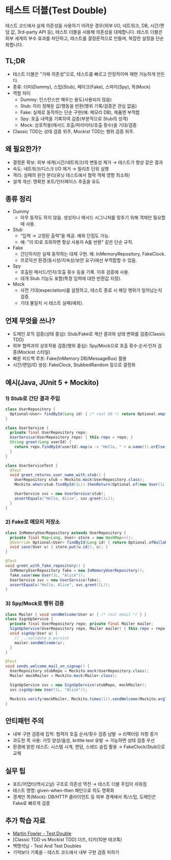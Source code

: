 # 테스트 더블(Test Double)

테스트 코드에서 실제 의존성을 사용하기 어려운 경우(외부 I/O, 네트워크, DB, 시간/랜덤 값, 3rd-party API 등), 테스트 더블을 사용해 의존성을 대체합니다. 테스트 더블은 외부 세계의 부수 효과를 차단하고, 테스트를 결정론적으로 만들며, 복잡한 설정을 단순화합니다.

## TL;DR
- 테스트 더블은 "가짜 의존성"으로, 테스트를 빠르고 안정적이며 재현 가능하게 만든다.
- 종류: 더미(Dummy), 스텁(Stub), 페이크(Fake), 스파이(Spy), 목(Mock)
- 역할 차이
  - Dummy: 인스턴스만 채우는 용도(사용되지 않음)
  - Stub: 미리 정해둔 값/행동을 반환(행위 기록/검증은 관심 없음)
  - Fake: 실제로 동작하는 단순 구현(예: 메모리 DB), 제품엔 부적합
  - Spy: 호출 내역을 기록하여 검증(부분적으로 Stub의 성격)
  - Mock: 상호작용(메서드 호출/파라미터/호출 횟수)을 기대/검증
- Classic TDD는 상태 검증 위주, Mockist TDD는 행위 검증 위주.

## 왜 필요한가?
- 결정론 확보: 외부 세계(시간/네트워크)의 변동성 제거 → 테스트가 항상 같은 결과
- 속도: 네트워크/디스크 I/O 제거 → 밀리초 단위 실행
- 격리: 실패의 원인 분리(유닛 테스트에서 협력 객체 영향 최소화)
- 설계 개선: 명확한 포트/인터페이스 추출을 유도

## 종류 정리
- Dummy
  - 아무 동작도 하지 않음. 생성자나 메서드 시그니처를 맞추기 위해 객체만 필요할 때 사용.
- Stub
  - “입력 → 고정된 출력”을 제공. 예외 던짐도 가능.
  - 예: "이 ID로 조회하면 항상 사용자 A를 반환" 같은 단순 규칙.
- Fake
  - 간단하지만 실제 동작하는 대체 구현. 예: InMemoryRepository, FakeClock.
  - 프로덕션 환경(동시성/지속성/보안 요구)에선 부적합할 수 있음.
- Spy
  - 호출된 메서드/인자/호출 횟수 등을 기록. 이후 검증에 사용.
  - 대개 Stub 기능도 포함(특정 입력에 대한 반환값 지정).
- Mock
  - 사전 기대(expectation)를 설정하고, 테스트 종료 시 해당 행위가 일어났는지 검증.
  - 기대 불일치 시 테스트 실패(예외).

## 언제 무엇을 쓰나?
- 도메인 로직 검증(상태 중심): Stub/Fake로 계산 결과와 상태 변화를 검증(Classic TDD)
- 외부 협력과의 상호작용 검증(행위 중심): Spy/Mock으로 호출 횟수·순서·인자 검증(Mockist 스타일)
- 빠른 피드백 루프: Fake(InMemory DB/MessageBus) 활용
- 시간/랜덤/ID 생성: FakeClock, StubbedRandom 등으로 결정화

## 예시(Java, JUnit 5 + Mockito)

### 1) Stub로 간단 결과 주입
```java
class UserRepository {
  Optional<User> findById(Long id) { /* real DB */ return Optional.empty(); }
}

class UserService {
  private final UserRepository repo;
  UserService(UserRepository repo) { this.repo = repo; }
  String greet(Long userId) {
    return repo.findById(userId).map(u -> "Hello, " + u.name()).orElse("Guest");
  }
}

class UserServiceTest {
  @Test
  void greet_returns_user_name_with_stub() {
    UserRepository stub = Mockito.mock(UserRepository.class);
    Mockito.when(stub.findById(1L)).thenReturn(Optional.of(new User(1L, "Alice")));

    UserService svc = new UserService(stub);
    assertEquals("Hello, Alice", svc.greet(1L));
  }
}
```

### 2) Fake로 메모리 저장소
```java
class InMemoryUserRepository extends UserRepository {
  private final Map<Long, User> store = new HashMap<>();
  @Override Optional<User> findById(Long id) { return Optional.ofNullable(store.get(id)); }
  void save(User u) { store.put(u.id(), u); }
}

@Test
void greet_with_fake_repository() {
  InMemoryUserRepository fake = new InMemoryUserRepository();
  fake.save(new User(1L, "Alice"));
  UserService svc = new UserService(fake);
  assertEquals("Hello, Alice", svc.greet(1L));
}
```

### 3) Spy/Mock로 행위 검증
```java
class Mailer { void sendWelcome(User u) { /* real email */ } }
class SignUpService {
  private final UserRepository repo; private final Mailer mailer;
  SignUpService(UserRepository repo, Mailer mailer) { this.repo = repo; this.mailer = mailer; }
  void signUp(User u) {
    // ...validate & persist
    mailer.sendWelcome(u);
  }
}

@Test
void sends_welcome_mail_on_signup() {
  UserRepository stubRepo = Mockito.mock(UserRepository.class);
  Mailer mockMailer = Mockito.mock(Mailer.class);

  SignUpService svc = new SignUpService(stubRepo, mockMailer);
  svc.signUp(new User(1L, "Alice"));

  Mockito.verify(mockMailer, Mockito.times(1)).sendWelcome(Mockito.argThat(u -> u.name().equals("Alice")));
}
```

## 안티패턴 주의
- 내부 구현 검증에 집착: 협력자 호출 순서/횟수 검증 남발 → 리팩터링 저항 증가
- 과도한 목 사용: 거짓 양성/음성, brittle test 유발 → 가능하면 상태 검증 우선
- 환경에 얽힌 테스트: 시스템 시계, 랜덤, 스레드 슬립 활용 → FakeClock/Stub으로 교체

## 실무 팁
- 포트/어댑터(헥사고날) 구조로 의존성 역전 → 테스트 더블 주입이 쉬워짐
- 테스트 명명: given-when-then 패턴으로 의도 명확화
- 경계만 목(Mock): DB/HTTP 클라이언트 등 외부 경계에서 목/스텁, 도메인은 Fake로 빠르게 검증

## 추가 학습 자료
- [Martin Fowler - Test Double](https://martinfowler.com/bliki/TestDouble.html)
- [Classic TDD vs Mockist TDD] 더즈, 티키(10분 테코톡)
- 백명석님 - Test And Test Doubles
- 기억보다 기록을 - 테스트 코드에서 내부 구현 검증 피하기
